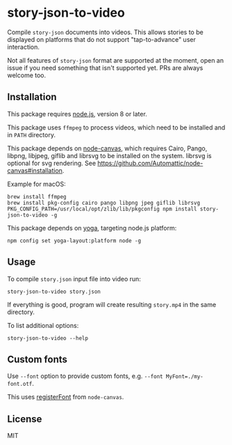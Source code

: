 # story-json-to-video

Compile `story-json` documents into videos. This allows stories to be displayed on platforms that do not support "tap-to-advance" user interaction.

Not all features of `story-json` format are supported at the moment, open an issue if you need something that isn't supported yet. PRs are always welcome too.

## Installation

This package requires [node.js](https://nodejs.org), version 8 or later.

This package uses `ffmpeg` to process videos, which need to be installed and in `PATH` directory.

This package depends on [node-canvas](https://github.com/Automattic/node-canvas), which requires Cairo, Pango, libpng, libjpeg, giflib and librsvg to be installed on the system. librsvg is optional for svg rendering. See https://github.com/Automattic/node-canvas#installation.

Example for macOS:

```
brew install ffmpeg
brew install pkg-config cairo pango libpng jpeg giflib librsvg
PKG_CONFIG_PATH=/usr/local/opt/zlib/lib/pkgconfig npm install story-json-to-video -g
```

This package depends on [yoga](https://github.com/facebook/yoga), targeting node.js platform:

```
npm config set yoga-layout:platform node -g
```

## Usage

To compile `story.json` input file into video run:

```
story-json-to-video story.json
```

If everything is good, program will create resulting `story.mp4` in the same directory.

To list additional options:

```
story-json-to-video --help
```




## Custom fonts

Use `--font` option to provide custom fonts, e.g. `--font MyFont=./my-font.otf`.

This uses [registerFont](https://github.com/Automattic/node-canvas#registerfont-for-bundled-fonts) from `node-canvas`.

## License

MIT
